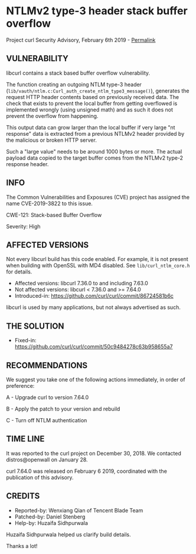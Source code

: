 NTLMv2 type-3 header stack buffer overflow
==========================================

Project curl Security Advisory, February 6th 2019 -
[Permalink](https://curl.se/docs/CVE-2019-3822.html)

VULNERABILITY
-------------

libcurl contains a stack based buffer overflow vulnerability.

The function creating an outgoing NTLM type-3 header
(`lib/vauth/ntlm.c:Curl_auth_create_ntlm_type3_message()`), generates the
request HTTP header contents based on previously received data. The check that
exists to prevent the local buffer from getting overflowed is implemented
wrongly (using unsigned math) and as such it does not prevent the overflow
from happening.

This output data can grow larger than the local buffer if very large "nt
response" data is extracted from a previous NTLMv2 header provided by the
malicious or broken HTTP server.

Such a "large value" needs to be around 1000 bytes or more. The actual payload
data copied to the target buffer comes from the NTLMv2 type-2 response header.

INFO
----

The Common Vulnerabilities and Exposures (CVE) project has assigned the name
CVE-2019-3822 to this issue.

CWE-121: Stack-based Buffer Overflow

Severity: High

AFFECTED VERSIONS
-----------------

Not every libcurl build has this code enabled. For example, it is not present
when building with OpenSSL with MD4 disabled. See `lib/curl_ntlm_core.h` for
details.

- Affected versions: libcurl 7.36.0 to and including 7.63.0
- Not affected versions: libcurl < 7.36.0 and >= 7.64.0
- Introduced-in: https://github.com/curl/curl/commit/86724581b6c

libcurl is used by many applications, but not always advertised as such.

THE SOLUTION
------------

- Fixed-in: https://github.com/curl/curl/commit/50c9484278c63b958655a7

RECOMMENDATIONS
---------------

We suggest you take one of the following actions immediately, in order of
preference:

 A - Upgrade curl to version 7.64.0

 B - Apply the patch to your version and rebuild

 C - Turn off NTLM authentication

TIME LINE
---------

It was reported to the curl project on December 30, 2018. We contacted
distros@openwall on January 28.

curl 7.64.0 was released on February 6 2019, coordinated with the publication
of this advisory.

CREDITS
-------

- Reported-by: Wenxiang Qian of Tencent Blade Team
- Patched-by: Daniel Stenberg
- Help-by: Huzaifa Sidhpurwala

Huzaifa Sidhpurwala helped us clarify build details.

Thanks a lot!
